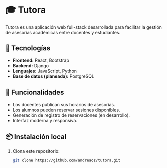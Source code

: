 # 🎓 Tutora

Tutora es una aplicación web full-stack desarrollada para facilitar la gestión de asesorías académicas entre docentes y estudiantes.

## 🚀 Tecnologías

- **Frontend:** React, Bootstrap
- **Backend:** Django
- **Lenguajes:** JavaScript, Python
- **Base de datos (planeada):** PostgreSQL

## 🧠 Funcionalidades

- Los docentes publican sus horarios de asesorías.
- Los alumnos pueden reservar sesiones disponibles.
- Generación de registro de reservaciones (en desarrollo).
- Interfaz moderna y responsiva.

## 📦 Instalación local

1. Clona este repositorio:
   ```bash
   git clone https://github.com/andreaoz/tutora.git
